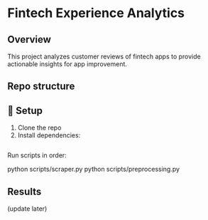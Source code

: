 # Fintech Experience Analytics

## Overview
This project analyzes customer reviews of fintech apps to provide actionable insights for app improvement.

## Repo structure

## 🚀 Setup  
1. Clone the repo  
2. Install dependencies:  
   ``` pip install -r requirements.txt
Run scripts in order:


python scripts/scraper.py
python scripts/preprocessing.py


## Results
(update later)